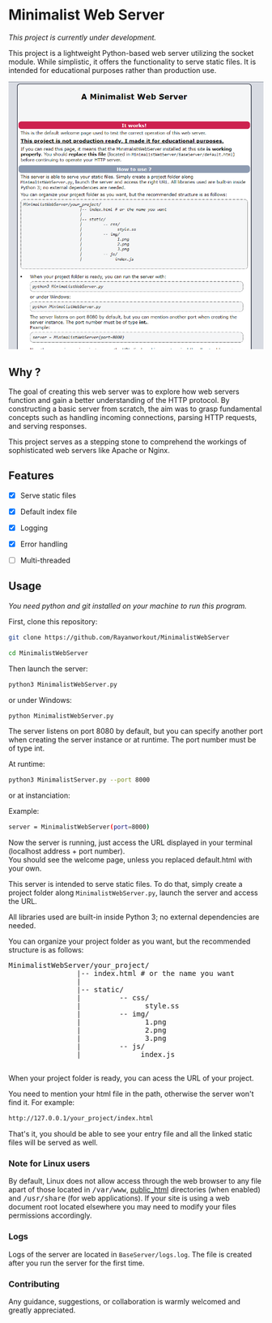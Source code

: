 # Minimalist Web Server

_This project is currently under development._

This project is a lightweight Python-based web server utilizing the socket module. While simplistic, it offers the functionality to serve static files. It is intended for educational purposes rather than production use.

![default page ](default_page.png)

## Why ?

The goal of creating this web server was to explore how web servers function and gain a better understanding of the HTTP protocol. By constructing a basic server from scratch, the aim was to grasp fundamental concepts such as handling incoming connections, parsing HTTP requests, and serving responses.

This project serves as a stepping stone to comprehend the workings of sophisticated web servers like Apache or Nginx.

## Features

- [x] Serve static files
- [x] Default index file
- [x] Logging
- [x] Error handling
- [ ] Multi-threaded


## Usage

_You need python and git installed on your machine to run this program._


First, clone this repository:
```bash
git clone https://github.com/Rayanworkout/MinimalistWebServer
```

```bash
cd MinimalistWebServer
```

Then launch the server:
```bash
python3 MinimalistWebServer.py
```

or under Windows:
```bash
python MinimalistWebServer.py
```
The server listens on port 8080 by default, but you can specify another port when creating the
server instance or at runtime. The port number must be of type int.

At runtime:

```bash
python3 MinimalistServer.py --port 8000
```

or at instanciation:

Example:
```bash
server = MinimalistWebServer(port=8000)
```
Now the server is running, just access the URL displayed in your terminal (localhost
address + port number).<br> You should see the welcome page, unless you replaced default.html
with your own.


This server is intended to serve static files. To do that, simply create a project folder along
```MinimalistWebServer.py```, launch the server and access the URL.

All libraries used are built-in inside Python 3; no external dependencies are needed.

<p>You can organize your project folder as you want, but the recommended structure is as follows:
</p>
    <pre>
MinimalistWebServer/your_project/
                |-- index.html # or the name you want
                |
                |-- static/
                |         -- css/
                |               style.ss
                |         -- img/
                |               1.png
                |               2.png
                |               3.png
                |         -- js/
                |              index.js
  </pre>

When your project folder is ready, you can acess the URL of your project.

You need to mention your html file in the path, otherwise the server won't find
it. For example:
```bash
http://127.0.0.1/your_project/index.html
```
That's it, you should be able to see your entry file and all the linked static files will be
served as well.

### Note for Linux users

By default, Linux does not allow access through the web browser to any file apart of those located in <tt>/var/www</tt>, <a href="http://httpd.apache.org/docs/2.4/mod/mod_userdir.html">public_html</a> directories (when enabled) and <tt>/usr/share</tt> (for web applications). If your site is using a web document root located elsewhere you may need to modify your files permissions accordingly.

### Logs

Logs of the server are located in ```BaseServer/logs.log```. The file is created after you run the server for the first time.

### Contributing

Any guidance, suggestions, or collaboration is warmly welcomed and greatly appreciated.
